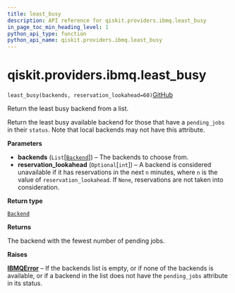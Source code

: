 ```yaml
---
title: least_busy
description: API reference for qiskit.providers.ibmq.least_busy
in_page_toc_min_heading_level: 1
python_api_type: function
python_api_name: qiskit.providers.ibmq.least_busy
---
```


# qiskit.providers.ibmq.least\_busy

<span id="qiskit.providers.ibmq.least_busy" />

`least_busy(backends, reservation_lookahead=60)`[GitHub](https://github.com/qiskit/qiskit/tree/stable/0.39/qiskit/providers/ibmq.py "view source code")

Return the least busy backend from a list.

Return the least busy available backend for those that have a `pending_jobs` in their `status`. Note that local backends may not have this attribute.

**Parameters**

*   **backends** (`List`\[[`Backend`](qiskit.providers.Backend "qiskit.providers.backend.Backend")]) – The backends to choose from.
*   **reservation\_lookahead** (`Optional`\[`int`]) – A backend is considered unavailable if it has reservations in the next `n` minutes, where `n` is the value of `reservation_lookahead`. If `None`, reservations are not taken into consideration.

**Return type**

[`Backend`](qiskit.providers.Backend "qiskit.providers.backend.Backend")

**Returns**

The backend with the fewest number of pending jobs.

**Raises**

[**IBMQError**](qiskit.providers.ibmq.IBMQError "qiskit.providers.ibmq.IBMQError") – If the backends list is empty, or if none of the backends is available, or if a backend in the list does not have the `pending_jobs` attribute in its status.

